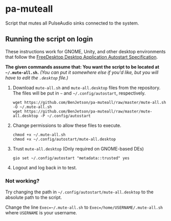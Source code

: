 # pa-muteall
Script that mutes all PulseAudio sinks connected to the system.

## Running the script on login

These instructions work for GNOME, Unity, and other desktop environments that follow the [FreeDesktop Desktop Application Autostart Specification](https://standards.freedesktop.org/autostart-spec/autostart-spec-latest.html).

**The given commands assume that: You want the script to be located at `~/.mute-all.sh`.**
_(You can put it somewhere else if you'd like, but you will have to edit the `.desktop` file.)_  


1. Download `mute-all.sh` and `mute-all.desktop` files from the repository.  
   The files will be put in `~` and `~/.config/autostart`, respectively. 
   ```
   wget https://github.com/BenJetson/pa-muteall/raw/master/mute-all.sh -O ~/.mute-all.sh
   wget https://github.com/BenJetson/pa-muteall/raw/master/mute-all.desktop -P ~/.config/autostart
   ```
   
2. Change permissions to allow these files to execute.  
   ```
   chmod +x ~/.mute-all.sh
   chmod +x ~/.config/autostart/mute-all.desktop
   ```  
   
3. Trust `mute-all.desktop` (Only required on GNOME-based DEs)  
   ```
   gio set ~/.config/autostart "metadata::trusted" yes
   ```  
   
5. Logout and log back in to test.  

### Not working?

Try changing the path in `~/.config/autostart/mute-all.desktop` to the absolute path to the script.

Change the line `Exec=~/.mute-all.sh` to `Exec=/home/USERNAME/.mute-all.sh` where `USERNAME` is your username.
